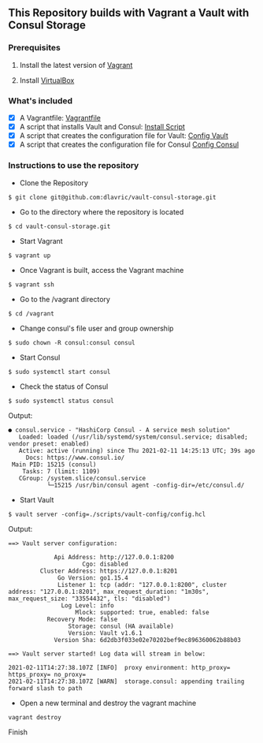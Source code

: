 ## This Repository builds with Vagrant a Vault with Consul Storage

### Prerequisites

1. Install the latest version of [Vagrant](https://www.vagrantup.com/docs/installation)

2. Install [VirtualBox](https://www.virtualbox.org/)

### What's included

- [X] A Vagrantfile: [Vagrantfile](https://github.com/dlavric/vault-consul-storage/blob/main/Vagrantfile)
- [X] A script that installs Vault and Consul: [Install Script](https://github.com/dlavric/vault-consul-storage/blob/main/install-vault-consul.sh)
- [X] A script that creates the configuration file for Vault: [Config Vault](https://github.com/dlavric/vault-consul-storage/blob/main/make-config-vault.sh)
- [X] A script that creates the configuration file for Consul [Config Consul](https://github.com/dlavric/vault-consul-storage/blob/main/make-config-consul.sh)

### Instructions to use the repository

- Clone the Repository

```shell
$ git clone git@github.com:dlavric/vault-consul-storage.git
```

- Go to the directory where the repository is located 
```shell
$ cd vault-consul-storage.git
```
- Start Vagrant
```shell
$ vagrant up
```

- Once Vagrant is built, access the Vagrant machine
```shell
$ vagrant ssh
```

- Go to the /vagrant directory
```shell
$ cd /vagrant
```

- Change consul's file user and group ownership
```shell
$ sudo chown -R consul:consul consul
```

- Start Consul
```shell
$ sudo systemctl start consul
```

- Check the status of Consul
```shell
$ sudo systemctl status consul
```

Output:
```
● consul.service - "HashiCorp Consul - A service mesh solution"
   Loaded: loaded (/usr/lib/systemd/system/consul.service; disabled; vendor preset: enabled)
   Active: active (running) since Thu 2021-02-11 14:25:13 UTC; 39s ago
     Docs: https://www.consul.io/
 Main PID: 15215 (consul)
    Tasks: 7 (limit: 1109)
   CGroup: /system.slice/consul.service
           └─15215 /usr/bin/consul agent -config-dir=/etc/consul.d/
```

- Start Vault
```shell
$ vault server -config=./scripts/vault-config/config.hcl
```

Output:
```
==> Vault server configuration:

             Api Address: http://127.0.0.1:8200
                     Cgo: disabled
         Cluster Address: https://127.0.0.1:8201
              Go Version: go1.15.4
              Listener 1: tcp (addr: "127.0.0.1:8200", cluster address: "127.0.0.1:8201", max_request_duration: "1m30s", max_request_size: "33554432", tls: "disabled")
               Log Level: info
                   Mlock: supported: true, enabled: false
           Recovery Mode: false
                 Storage: consul (HA available)
                 Version: Vault v1.6.1
             Version Sha: 6d2db3f033e02e70202bef9ec896360062b88b03

==> Vault server started! Log data will stream in below:

2021-02-11T14:27:38.107Z [INFO]  proxy environment: http_proxy= https_proxy= no_proxy=
2021-02-11T14:27:38.107Z [WARN]  storage.consul: appending trailing forward slash to path
```

- Open a new terminal and destroy the vagrant machine
```shell
vagrant destroy
```
Finish